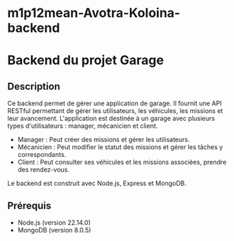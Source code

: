 # m1p12mean-Avotra-Koloina-backend

# Backend du projet Garage

## Description
Ce backend permet de gérer une application de garage. Il fournit une API RESTful permettant de gérer les utilisateurs, les véhicules, les missions et leur avancement.
L'application est destinée à un garage avec plusieurs types d'utilisateurs : manager, mécanicien et client.

- Manager : Peut créer des missions et gérer les utilisateurs.
- Mécanicien : Peut modifier le statut des missions et gérer les tâches y correspondants.
- Client : Peut consulter ses véhicules et les missions associées, prendre des rendez-vous.

Le backend est construit avec Node.js, Express et MongoDB.

## Prérequis
- Node.js (version 22.14.0)
- MongoDB (version 8.0.5)
